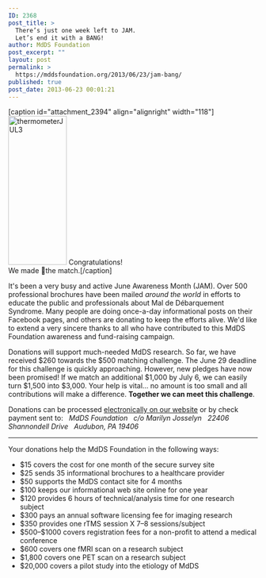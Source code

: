 ```yaml
---
ID: 2368
post_title: >
  There’s just one week left to JAM.
  Let’s end it with a BANG!
author: MdDS Foundation
post_excerpt: ""
layout: post
permalink: >
  https://mddsfoundation.org/2013/06/23/jam-bang/
published: true
post_date: 2013-06-23 00:01:21
---
```

[caption id="attachment_2394" align="alignright" width="118"]<img class=" wp-image-2394 " src="http://mddsfoundation.files.wordpress.com/2013/06/thermometerjul3.jpg?w=118" alt="thermometerJUL3" width="118" height="300" /> Congratulations!<br /> We made the match.[/caption]

It's been a very busy and active June Awareness Month (JAM). Over 500 professional brochures have been mailed <em>around the world</em> in efforts to educate the public and professionals about Mal de Débarquement Syndrome. Many people are doing once-a-day informational posts on their Facebook pages, and others are donating to keep the efforts alive. We'd like to extend a very sincere thanks to all who have contributed to this MdDS Foundation awareness and fund-raising campaign.

Donations will support much-needed MdDS research. So far, we have received $260 towards the $500 matching challenge. The June 29 deadline for this challenge is quickly approaching. However, new pledges have now been promised! If we match an additional $1,000 by July 6, we can easily turn $1,500 into $3,000. Your help is vital... no amount is too small and all contributions will make a difference. <strong>Together we can meet this challenge</strong>.

Donations can be processed <a title="Donate Using PayPal" href="https://mddsfoundation.org/donate" target="_blank" rel="noopener">electronically on our website</a> or by check payment sent to:
<em>  MdDS Foundation</em>
<em>  c/o Marilyn Josselyn</em>
<em>  22406 Shannondell Drive</em>
<em>  Audubon, PA 19406</em>

<hr />

Your donations help the MdDS Foundation in the following ways:
<ul>
 	<li>$15 covers the cost for one month of the secure survey site</li>
 	<li>$25 sends 35 informational brochures to a healthcare provider</li>
 	<li>$50 supports the MdDS contact site for 4 months</li>
 	<li>$100 keeps our informational web site online for one year</li>
 	<li>$120 provides 6 hours of technical/analysis time for one research subject</li>
 	<li>$300 pays an annual software licensing fee for imaging research</li>
 	<li>$350 provides one rTMS session X 7–8 sessions/subject</li>
 	<li>$500–$1000 covers registration fees for a non-profit to attend a medical conference</li>
 	<li>$600 covers one fMRI scan on a research subject</li>
 	<li>$1,800 covers one PET scan on a research subject</li>
 	<li>$20,000 covers a pilot study into the etiology of MdDS</li>
</ul>